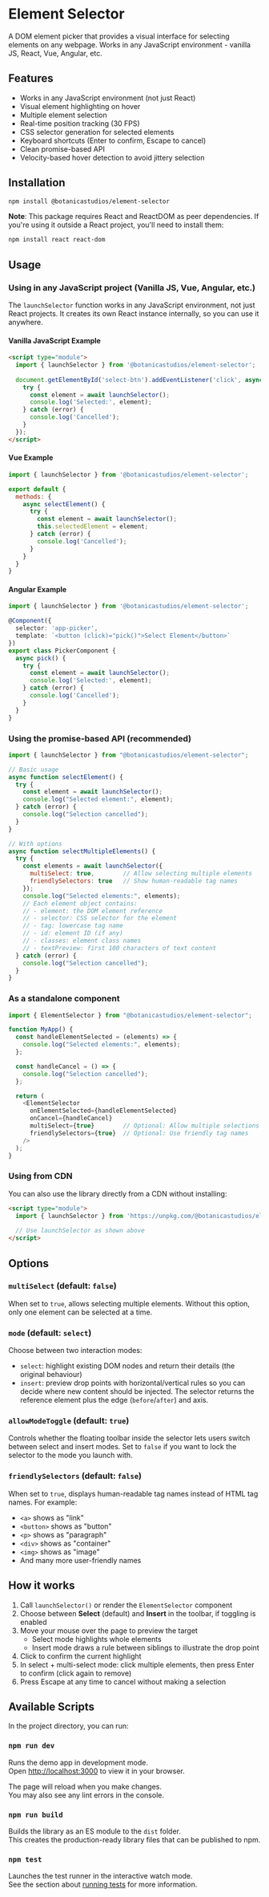 # Element Selector

A DOM element picker that provides a visual interface for selecting elements on any webpage. Works in any JavaScript environment - vanilla JS, React, Vue, Angular, etc.

## Features

- Works in any JavaScript environment (not just React)
- Visual element highlighting on hover
- Multiple element selection
- Real-time position tracking (30 FPS)
- CSS selector generation for selected elements
- Keyboard shortcuts (Enter to confirm, Escape to cancel)
- Clean promise-based API
- Velocity-based hover detection to avoid jittery selection

## Installation

```bash
npm install @botanicastudios/element-selector
```

**Note**: This package requires React and ReactDOM as peer dependencies. If you're using it outside a React project, you'll need to install them:

```bash
npm install react react-dom
```

## Usage

### Using in any JavaScript project (Vanilla JS, Vue, Angular, etc.)

The `launchSelector` function works in any JavaScript environment, not just React projects. It creates its own React instance internally, so you can use it anywhere.

#### Vanilla JavaScript Example

```html
<script type="module">
  import { launchSelector } from '@botanicastudios/element-selector';
  
  document.getElementById('select-btn').addEventListener('click', async () => {
    try {
      const element = await launchSelector();
      console.log('Selected:', element);
    } catch (error) {
      console.log('Cancelled');
    }
  });
</script>
```

#### Vue Example

```javascript
import { launchSelector } from '@botanicastudios/element-selector';

export default {
  methods: {
    async selectElement() {
      try {
        const element = await launchSelector();
        this.selectedElement = element;
      } catch (error) {
        console.log('Cancelled');
      }
    }
  }
}
```

#### Angular Example

```typescript
import { launchSelector } from '@botanicastudios/element-selector';

@Component({
  selector: 'app-picker',
  template: `<button (click)="pick()">Select Element</button>`
})
export class PickerComponent {
  async pick() {
    try {
      const element = await launchSelector();
      console.log('Selected:', element);
    } catch (error) {
      console.log('Cancelled');
    }
  }
}
```

### Using the promise-based API (recommended)

```javascript
import { launchSelector } from "@botanicastudios/element-selector";

// Basic usage
async function selectElement() {
  try {
    const element = await launchSelector();
    console.log("Selected element:", element);
  } catch (error) {
    console.log("Selection cancelled");
  }
}

// With options
async function selectMultipleElements() {
  try {
    const elements = await launchSelector({
      multiSelect: true,        // Allow selecting multiple elements
      friendlySelectors: true   // Show human-readable tag names
    });
    console.log("Selected elements:", elements);
    // Each element object contains:
    // - element: the DOM element reference
    // - selector: CSS selector for the element
    // - tag: lowercase tag name
    // - id: element ID (if any)
    // - classes: element class names
    // - textPreview: first 100 characters of text content
  } catch (error) {
    console.log("Selection cancelled");
  }
}
```

### As a standalone component

```javascript
import { ElementSelector } from "@botanicastudios/element-selector";

function MyApp() {
  const handleElementSelected = (elements) => {
    console.log("Selected elements:", elements);
  };

  const handleCancel = () => {
    console.log("Selection cancelled");
  };

  return (
    <ElementSelector
      onElementSelected={handleElementSelected}
      onCancel={handleCancel}
      multiSelect={true}        // Optional: Allow multiple selections
      friendlySelectors={true}  // Optional: Use friendly tag names
    />
  );
}
```

### Using from CDN

You can also use the library directly from a CDN without installing:

```html
<script type="module">
  import { launchSelector } from 'https://unpkg.com/@botanicastudios/element-selector/dist/element-selector.js';
  
  // Use launchSelector as shown above
</script>
```

## Options

### `multiSelect` (default: `false`)

When set to `true`, allows selecting multiple elements. Without this option, only one element can be selected at a time.

### `mode` (default: `select`)

Choose between two interaction modes:

- `select`: highlight existing DOM nodes and return their details (the original behaviour)
- `insert`: preview drop points with horizontal/vertical rules so you can decide where new content should be injected. The selector returns the reference element plus the edge (`before`/`after`) and axis.

### `allowModeToggle` (default: `true`)

Controls whether the floating toolbar inside the selector lets users switch between select and insert modes. Set to `false` if you want to lock the selector to the mode you launch with.

### `friendlySelectors` (default: `false`)

When set to `true`, displays human-readable tag names instead of HTML tag names. For example:
- `<a>` shows as "link"
- `<button>` shows as "button"
- `<p>` shows as "paragraph"
- `<div>` shows as "container"
- `<img>` shows as "image"
- And many more user-friendly names

## How it works

1. Call `launchSelector()` or render the `ElementSelector` component
2. Choose between **Select** (default) and **Insert** in the toolbar, if toggling is enabled
3. Move your mouse over the page to preview the target
   - Select mode highlights whole elements
   - Insert mode draws a rule between siblings to illustrate the drop point
4. Click to confirm the current highlight
5. In select + multi-select mode: click multiple elements, then press Enter to confirm (click again to remove)
6. Press Escape at any time to cancel without making a selection

## Available Scripts

In the project directory, you can run:

### `npm run dev`

Runs the demo app in development mode.\
Open [http://localhost:3000](http://localhost:3000) to view it in your browser.

The page will reload when you make changes.\
You may also see any lint errors in the console.

### `npm run build`

Builds the library as an ES module to the `dist` folder.\
This creates the production-ready library files that can be published to npm.

### `npm test`

Launches the test runner in the interactive watch mode.\
See the section about [running tests](https://facebook.github.io/create-react-app/docs/running-tests) for more information.
